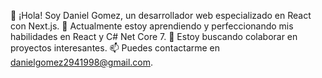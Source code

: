 👋 ¡Hola! Soy Daniel Gomez, un desarrollador web especializado en React con Next.js.
🌱 Actualmente estoy aprendiendo y perfeccionando mis habilidades en React y C# Net Core 7.
💞️ Estoy buscando colaborar en proyectos interesantes.
📫 Puedes contactarme en danielgomez2941998@gmail.com.

